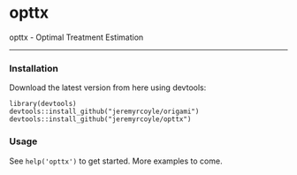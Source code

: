 opttx
=======

opttx - Optimal Treatment Estimation

--------------------------

### Installation

Download the latest version from here using devtools:

```
library(devtools)
devtools::install_github("jeremyrcoyle/origami")
devtools::install_github("jeremyrcoyle/opttx")
```

### Usage

See `help('opttx')` to get started. More examples to come.
